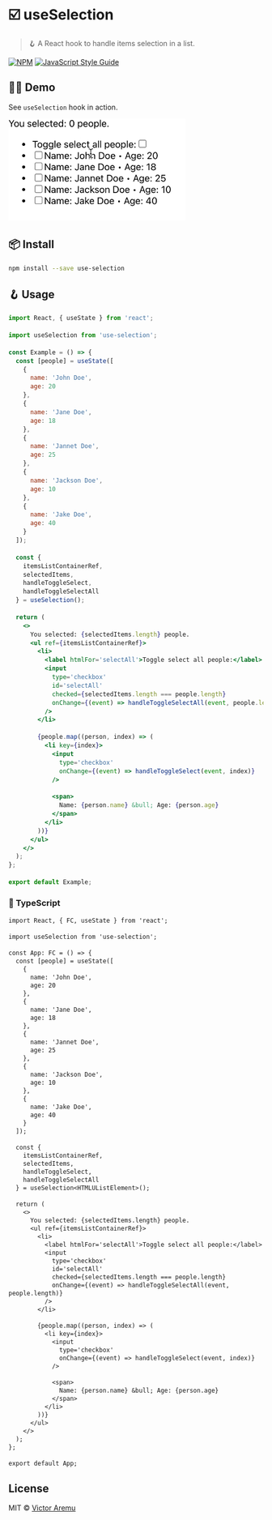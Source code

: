 # ☑️ useSelection

> 🪝 A React hook to handle items selection in a list.

[![NPM](https://img.shields.io/npm/v/use-selection.svg)](https://www.npmjs.com/package/use-selection) [![JavaScript Style Guide](https://img.shields.io/badge/code_style-standard-brightgreen.svg)](https://standardjs.com)

## 🤳🏽 Demo

See `useSelection` hook in action.

<img src="./useSelection.gif" alt="See useSelection demo" width="350"/>

## 📦 Install

```bash
npm install --save use-selection
```

## 🪝 Usage

```jsx
import React, { useState } from 'react';

import useSelection from 'use-selection';

const Example = () => {
  const [people] = useState([
    {
      name: 'John Doe',
      age: 20
    },
    {
      name: 'Jane Doe',
      age: 18
    },
    {
      name: 'Jannet Doe',
      age: 25
    },
    {
      name: 'Jackson Doe',
      age: 10
    },
    {
      name: 'Jake Doe',
      age: 40
    }
  ]);

  const {
    itemsListContainerRef,
    selectedItems,
    handleToggleSelect,
    handleToggleSelectAll
  } = useSelection();

  return (
    <>
      You selected: {selectedItems.length} people.
      <ul ref={itemsListContainerRef}>
        <li>
          <label htmlFor='selectAll'>Toggle select all people:</label>
          <input
            type='checkbox'
            id='selectAll'
            checked={selectedItems.length === people.length}
            onChange={(event) => handleToggleSelectAll(event, people.length)}
          />
        </li>

        {people.map((person, index) => (
          <li key={index}>
            <input
              type='checkbox'
              onChange={(event) => handleToggleSelect(event, index)}
            />

            <span>
              Name: {person.name} &bull; Age: {person.age}
            </span>
          </li>
        ))}
      </ul>
    </>
  );
};

export default Example;
```

### 💜 TypeScript

```tsx
import React, { FC, useState } from 'react';

import useSelection from 'use-selection';

const App: FC = () => {
  const [people] = useState([
    {
      name: 'John Doe',
      age: 20
    },
    {
      name: 'Jane Doe',
      age: 18
    },
    {
      name: 'Jannet Doe',
      age: 25
    },
    {
      name: 'Jackson Doe',
      age: 10
    },
    {
      name: 'Jake Doe',
      age: 40
    }
  ]);

  const {
    itemsListContainerRef,
    selectedItems,
    handleToggleSelect,
    handleToggleSelectAll
  } = useSelection<HTMLUListElement>();

  return (
    <>
      You selected: {selectedItems.length} people.
      <ul ref={itemsListContainerRef}>
        <li>
          <label htmlFor='selectAll'>Toggle select all people:</label>
          <input
            type='checkbox'
            id='selectAll'
            checked={selectedItems.length === people.length}
            onChange={(event) => handleToggleSelectAll(event, people.length)}
          />
        </li>

        {people.map((person, index) => (
          <li key={index}>
            <input
              type='checkbox'
              onChange={(event) => handleToggleSelect(event, index)}
            />

            <span>
              Name: {person.name} &bull; Age: {person.age}
            </span>
          </li>
        ))}
      </ul>
    </>
  );
};

export default App;
```

## License

MIT © [Victor Aremu](https://github.com/ahkohd)
